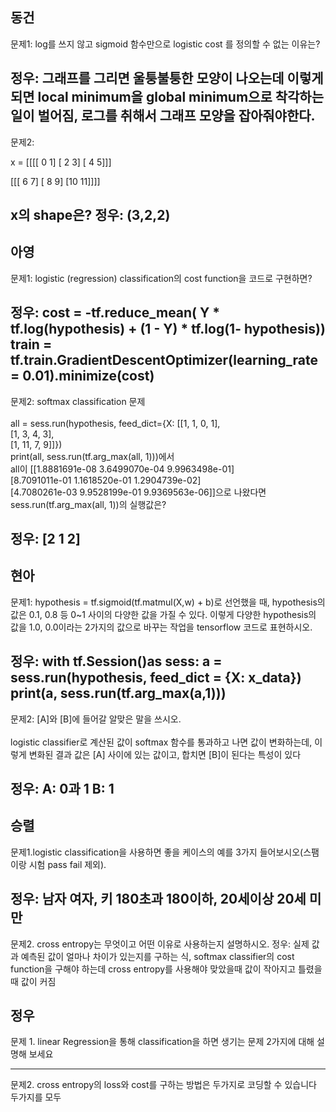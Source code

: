 ## 동건
문제1: log를 쓰지 않고 sigmoid 함수만으로 logistic cost 를 정의할 수 없는 이유는?

정우: 
그래프를 그리면 울퉁불퉁한 모양이 나오는데 이렇게 되면 local minimum을 global minimum으로 착각하는 일이 벌어짐, 로그를 취해서 그래프 모양을 잡아줘야한다.
---
문제2:

x = 
[[[[ 0  1]
   [ 2  3]
   [ 4  5]]]


 [[[ 6  7]
   [ 8  9]
   [10 11]]]]
   
 x의 shape은?
정우:
(3,2,2)
---

## 아영
문제1: logistic (regression) classification의 cost function을 코드로 구현하면? 

정우:
cost = -tf.reduce_mean( Y * tf.log(hypothesis) + (1 - Y) * tf.log(1- hypothesis))
train = tf.train.GradientDescentOptimizer(learning_rate = 0.01).minimize(cost)
---
문제2: softmax classification 문제\
\
all = sess.run(hypothesis, feed_dict={X: [[1, 1, 0, 1], \
                                         [1, 3, 4, 3], \
                                         [1, 11, 7, 9]]}) \
    print(all, sess.run(tf.arg_max(all, 1)))에서 \
    all이 [[1.8881691e-08   3.6499070e-04   9.9963498e-01] \
 [8.7091011e-01   1.1618520e-01   1.2904739e-02] \
 [4.7080261e-03   9.9528199e-01   9.9369563e-06]]으로 나왔다면 \
 sess.run(tf.arg_max(all, 1))의 실행값은?

정우:
[2 1 2]
---

## 현아
문제1: hypothesis = tf.sigmoid(tf.matmul(X,w) + b)로 선언했을 때, hypothesis의 값은 0.1, 0.8 등 0~1 사이의 다양한 값을 가질 수 있다.
이렇게 다양한 hypothesis의 값을 1.0, 0.0이라는 2가지의 값으로 바꾸는 작업을 tensorflow 코드로 표현하시오. 

정우:
with tf.Session()as sess:
   a = sess.run(hypothesis, feed_dict = {X: x_data})
   print(a, sess.run(tf.arg_max(a,1)))
---
문제2: [A]와 [B]에 들어갈 알맞은 말을 쓰시오.\
\
logistic classifier로 계산된 값이 softmax 함수를 통과하고 나면 값이 변화하는데, 이렇게 변화된 결과 값은 [A] 사이에 있는 값이고, 합치면 [B]이 된다는 특성이 있다

정우:
A: 0과 1
B: 1
---
## 승렬
문제1.logistic classification을 사용하면 좋을 케이스의 예를 3가지 들어보시오(스팸이랑 시험 pass fail 제외).

정우:
남자 여자, 키 180초과 180이하, 20세이상 20세 미만 
---
문제2. cross entropy는 무엇이고 어떤 이유로 사용하는지 설명하시오.
정우:
실제 값과 예측된 값이 얼마나 차이가 있는지를 구하는 식, softmax classifier의 cost function을 구해야 하는데 cross entropy를 사용해야 맞았을때 값이 작아지고 틀렸을 때 값이 커짐
## 정우

문제 1. linear Regression을 통해 classification을 하면 생기는 문제 2가지에 대해 설명해 보세요

---

문제2. cross entropy의 loss와 cost를 구하는 방법은 두가지로 코딩할 수 있습니다 두가지를 모두 
